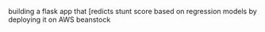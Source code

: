 building a flask app that [redicts stunt score based on regression models by deploying it on AWS beanstock 
